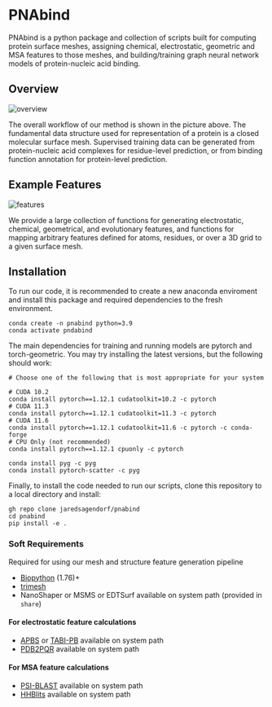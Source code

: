 # PNAbind
PNAbind is a python package and collection of scripts built for computing protein surface meshes, assigning chemical, electrostatic, geometric and MSA features to those meshes, and building/training graph neural network models of protein-nucleic acid binding.

## Overview
![overview](docs/overview.png)

The overall workflow of our method is shown in the picture above. The fundamental data structure used for representation of a protein is a closed molecular surface mesh. Supervised training data can be generated from protein-nucleic acid complexes for residue-level prediction, or from binding function annotation for protein-level prediction. 

## Example Features
![features](docs/features.png)

We provide a large collection of functions for generating electrostatic, chemical, geometrical, and evolutionary features, and functions for mapping arbitrary features defined for atoms, residues, or over a 3D grid to a given surface mesh.

## Installation
To run our code, it is recommended to create a new anaconda enviroment and install this package and required dependencies to the fresh environment.
```
conda create -n pnabind python=3.9
conda activate pndabind
```
The main dependencies for training and running models are pytorch and torch-geometric. You may try installing the latest versions, but the following should work:

```
# Choose one of the following that is most appropriate for your system

# CUDA 10.2
conda install pytorch==1.12.1 cudatoolkit=10.2 -c pytorch
# CUDA 11.3
conda install pytorch==1.12.1 cudatoolkit=11.3 -c pytorch
# CUDA 11.6
conda install pytorch==1.12.1 cudatoolkit=11.6 -c pytorch -c conda-forge
# CPU Only (not recommended)
conda install pytorch==1.12.1 cpuonly -c pytorch
```

```
conda install pyg -c pyg
conda install pytorch-scatter -c pyg
```
Finally, to install the code needed to run our scripts, clone this repository to a local directory and install:

```
gh repo clone jaredsagendorf/pnabind
cd pnabind
pip install -e .
```

### Soft Requirements
Required for using our mesh and structure feature generation pipeline
- [Biopython](https://github.com/biopython/biopython) (1.76)+
- [trimesh](https://github.com/mikedh/trimesh) 
- NanoShaper or MSMS or EDTSurf available on system path (provided in `share`)
#### For electrostatic feature calculations
- [APBS](https://apbs.readthedocs.io/en/latest/getting/index.html) or [TABI-PB](https://github.com/Treecodes/TABI-PB) available on system path
- [PDB2PQR](https://pdb2pqr.readthedocs.io/en/latest/getting.html) available on system path
#### For MSA feature calculations
- [PSI-BLAST](https://blast.ncbi.nlm.nih.gov/doc/blast-help/downloadblastdata.html) available on system path
- [HHBlits](https://github.com/soedinglab/hh-suite) available on system path
